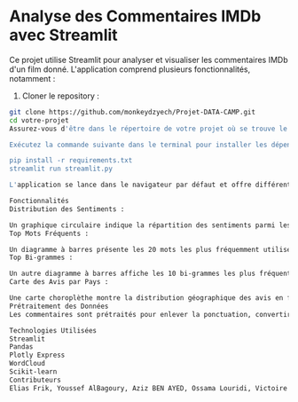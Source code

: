 # Analyse des Commentaires IMDb avec Streamlit

Ce projet utilise Streamlit pour analyser et visualiser les commentaires IMDb d'un film donné. L'application comprend plusieurs fonctionnalités, notamment :



1. Cloner le repository :

```bash
git clone https://github.com/monkeydzyech/Projet-DATA-CAMP.git
cd votre-projet
Assurez-vous d'être dans le répertoire de votre projet où se trouve le fichier requirements.txt.

Exécutez la commande suivante dans le terminal pour installer les dépendances :

pip install -r requirements.txt
streamlit run streamlit.py

L'application se lance dans le navigateur par défaut et offre différentes visualisations interactives des commentaires IMDb.

Fonctionnalités
Distribution des Sentiments :

Un graphique circulaire indique la répartition des sentiments parmi les commentaires (positif, négatif, neutre).
Top Mots Fréquents :

Un diagramme à barres présente les 20 mots les plus fréquemment utilisés dans les commentaires.
Top Bi-grammes :

Un autre diagramme à barres affiche les 10 bi-grammes les plus fréquents dans les commentaires.
Carte des Avis par Pays :

Une carte choroplèthe montre la distribution géographique des avis en fonction des pays.
Prétraitement des Données
Les commentaires sont prétraités pour enlever la ponctuation, convertir en minuscules et éliminer les mots vides.

Technologies Utilisées
Streamlit
Pandas
Plotly Express
WordCloud
Scikit-learn
Contributeurs
Elias Frik, Youssef AlBagoury, Aziz BEN AYED, Ossama Louridi, Victoire Borletsis
